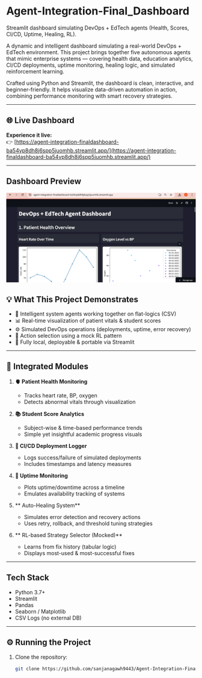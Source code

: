 # Agent-Integration-Final_Dashboard
Streamlit dashboard simulating DevOps + EdTech agents (Health, Scores, CI/CD, Uptime, Healing, RL).

A dynamic and intelligent dashboard simulating a real-world DevOps + EdTech environment. This project brings together five autonomous agents that mimic enterprise systems — covering health data, education analytics, CI/CD deployments, uptime monitoring, healing logic, and simulated reinforcement learning.

Crafted using Python and Streamlit, the dashboard is clean, interactive, and beginner-friendly. It helps visualize data-driven automation in action, combining performance monitoring with smart recovery strategies.

---

## 🌐 Live Dashboard
**Experience it live:**  
👉 [https://agent-integration-finaldashboard-ba54vp8dh8j6spp5juomhb.streamlit.app/](https://agent-integration-finaldashboard-ba54vp8dh8j6spp5juomhb.streamlit.app/)

---

## Dashboard Preview

![Dashboard Preview](dashboard_preview.png)

## 💡 What This Project Demonstrates

- 🎯 Intelligent system agents working together on flat-logics (CSV)  
- 📊 Real-time visualization of patient vitals & student scores  
- ⚙️ Simulated DevOps operations (deployments, uptime, error recovery)  
- 🧠 Action selection using a mock RL pattern  
- 🧰 Fully local, deployable & portable via Streamlit  

---

## 🧩 Integrated Modules

1. **🫀 Patient Health Monitoring**  
   - Tracks heart rate, BP, oxygen  
   - Detects abnormal vitals through visualization  

2. **📚 Student Score Analytics**  
   - Subject-wise & time-based performance trends  
   - Simple yet insightful academic progress visuals  

3. **🚀 CI/CD Deployment Logger**  
   - Logs success/failure of simulated deployments  
   - Includes timestamps and latency measures  

4. **📶 Uptime Monitoring**  
   - Plots uptime/downtime across a timeline  
   - Emulates availability tracking of systems  

5. ** Auto-Healing System**  
   - Simulates error detection and recovery actions  
   - Uses retry, rollback, and threshold tuning strategies  

6. ** RL-based Strategy Selector (Mocked)**  
   - Learns from fix history (tabular logic)  
   - Displays most-used & most-successful fixes  

---

##  Tech Stack
- Python 3.7+  
- Streamlit  
- Pandas  
- Seaborn / Matplotlib  
- CSV Logs (no external DB)  

---

## ⚙ Running the Project

1. Clone the repository:
   ```bash
   git clone https://github.com/sanjanagawh9443/Agent-Integration-Final_Dashboard.git







